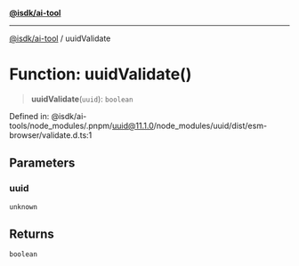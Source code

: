 [**@isdk/ai-tool**](../README.md)

***

[@isdk/ai-tool](../globals.md) / uuidValidate

# Function: uuidValidate()

> **uuidValidate**(`uuid`): `boolean`

Defined in: @isdk/ai-tools/node\_modules/.pnpm/uuid@11.1.0/node\_modules/uuid/dist/esm-browser/validate.d.ts:1

## Parameters

### uuid

`unknown`

## Returns

`boolean`
